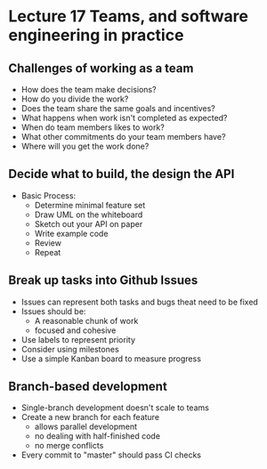# Lecture 17 Teams, and software engineering in practice

## Challenges of working as a team

* How does the team make decisions?
* How do you divide the work?
* Does the team share the same goals and incentives?
* What happens when work isn't completed as expected?
* When do team members likes to work?
* What other commitments do your team members have?
* Where will you get the work done?

## Decide what to build, the design the API

* Basic Process:
  * Determine minimal feature set
  * Draw UML on the whiteboard
  * Sketch out your API on paper
  * Write example code
  * Review
  * Repeat

## Break up tasks into Github Issues

* Issues can represent both tasks and bugs theat need to be fixed
* Issues should be:
  * A reasonable chunk of work
  * focused and cohesive
* Use labels to represent priority
* Consider using milestones
* Use a simple Kanban board to measure progress

## Branch-based development

* Single-branch development doesn't scale to teams
* Create a new branch for each feature
  * allows parallel development
  * no dealing with half-finished code
  * no merge conflicts
* Every commit to "master" should pass CI checks